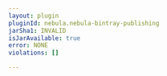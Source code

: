 ```yaml
---
layout: plugin
pluginId: nebula.nebula-bintray-publishing
jarSha1: INVALID
isJarAvailable: true
error: NONE
violations: []

---
```

